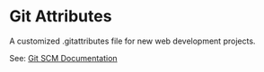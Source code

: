 # Git Attributes

A customized .gitattributes file for new web development projects.

See: [Git SCM Documentation](https://git-scm.com/docs/gitattributes)
